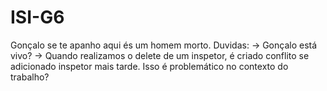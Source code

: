 # ISI-G6
Gonçalo se te apanho aqui és um homem morto.
Duvidas:
  -> Gonçalo está vivo?
  -> Quando realizamos o delete de um inspetor, é criado conflito se adicionado inspetor mais tarde. Isso é problemático no contexto do trabalho?
